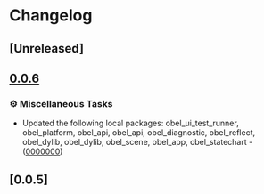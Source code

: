 # Changelog

## [Unreleased]

## [0.0.6](https://github.com/takula-tech/nita-obel/compare/obel-v0.0.5...obel-v0.0.6)

### ⚙️ Miscellaneous Tasks

- Updated the following local packages: obel_ui_test_runner, obel_platform, obel_api, obel_api, obel_diagnostic, obel_reflect, obel_dylib, obel_dylib, obel_scene, obel_app, obel_statechart - ([0000000](https://github.com/takula-tech/nita-obel/commit/0000000))

## [0.0.5]
